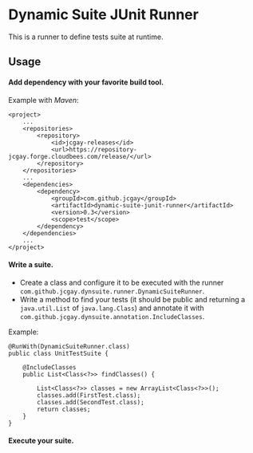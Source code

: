 # Dynamic Suite JUnit Runner

This is a runner to define tests suite at runtime.

Usage
-----

#### Add dependency with your favorite build tool.

Example with *Maven*:

	<project>
  		...
  		<repositories>
    		<repository>
      			<id>jcgay-releases</id>
      			<url>https://repository-jcgay.forge.cloudbees.com/release/</url>
    		</repository>
  		</repositories>
  		...
  		<dependencies>
  			<dependency>
	    		<groupId>com.github.jcgay</groupId>
      			<artifactId>dynamic-suite-junit-runner</artifactId>
      			<version>0.3</version>
      			<scope>test</scope>
    		</dependency>
  		</dependencies>
  		...
	</project>


#### Write a suite.

- Create a class and configure it to be executed with the runner `com.github.jcgay.dynsuite.runner.DynamicSuiteRunner`.  
- Write a method to find your tests (it should be public and returning a `java.util.List` of `java.lang.Class`) and annotate it with `com.github.jcgay.dynsuite.annotation.IncludeClasses`.

Example:

	@RunWith(DynamicSuiteRunner.class)
	public class UnitTestSuite {

    	@IncludeClasses
    	public List<Class<?>> findClasses() {

        	List<Class<?>> classes = new ArrayList<Class<?>>();
        	classes.add(FirstTest.class);
        	classes.add(SecondTest.class);
        	return classes;
    	}
	}

#### Execute your suite.